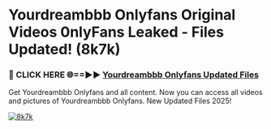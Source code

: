 # Yourdreambbb Onlyfans Original Videos 0nlyFans Leaked - Files Updated! (8k7k)

<h3>🔴 CLICK HERE 🌐==►► <a href="https://tinyurl.com/2jnfzry5" rel="nofollow">Yourdreambbb Onlyfans Updated Files</a></h3>

Get Yourdreambbb Onlyfans and all content. Now you can access all videos and pictures of Yourdreambbb Onlyfans. New Updated Files 2025!

[![8k7k](https://i.imgur.com/GyGTBgg.gif)](https://tinyurl.com/2jnfzry5)
